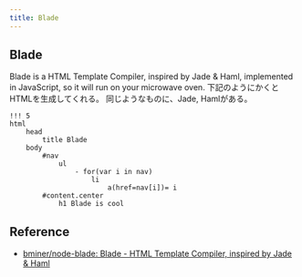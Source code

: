 ```yaml
---
title: Blade
---
```


## Blade
Blade is a HTML Template Compiler, inspired by Jade & Haml, implemented in JavaScript, so it will run on your microwave oven.
下記のようにかくとHTMLを生成してくれる。
同じようなものに、Jade, Hamlがある。


```
!!! 5
html
    head
        title Blade
    body
        #nav
            ul
                - for(var i in nav)
                    li
                        a(href=nav[i])= i
        #content.center
            h1 Blade is cool
```

## Reference
* [bminer/node-blade: Blade - HTML Template Compiler, inspired by Jade & Haml](https://github.com/bminer/node-blade)
